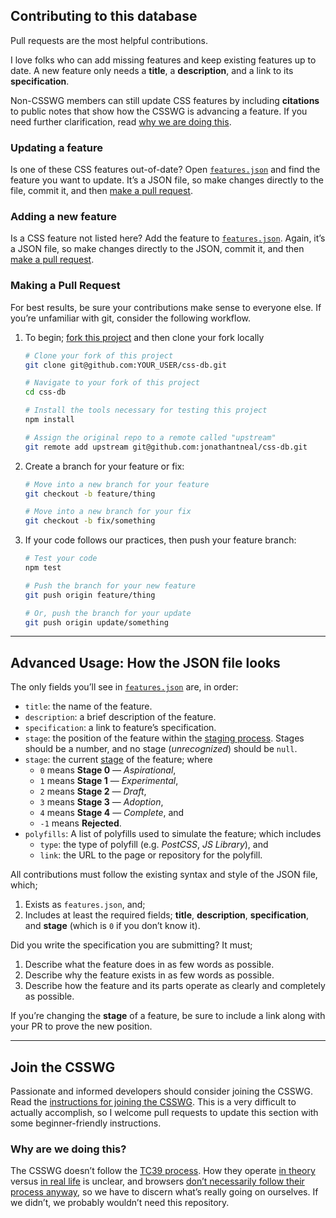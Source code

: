 ## Contributing to this database

Pull requests are the most helpful contributions.

I love folks who can add missing features and keep existing features up to date.
A new feature only needs a **title**, a **description**, and a link to its
**specification**.

Non-CSSWG members can still update CSS features by including **citations** to
public notes that show how the CSSWG is advancing a feature. If you need
further clarification, read [why we are doing this](#why-are-we-doing-this).

### Updating a feature

Is one of these CSS features out-of-date? Open [`features.json`] and find the
feature you want to update. It’s a JSON file, so make changes directly to the
file, commit it, and then [make a pull request](#making-a-pull-request).

### Adding a new feature

Is a CSS feature not listed here? Add the feature to [`features.json`]. Again,
it’s a JSON file, so make changes directly to the JSON, commit it, and then
[make a pull request](#making-a-pull-request).

### Making a Pull Request

For best results, be sure your contributions make sense to everyone else. If
you’re unfamiliar with git, consider the following workflow.

1. To begin; [fork this project] and then clone your fork locally
   ```bash
   # Clone your fork of this project
   git clone git@github.com:YOUR_USER/css-db.git

   # Navigate to your fork of this project
   cd css-db

   # Install the tools necessary for testing this project
   npm install

   # Assign the original repo to a remote called "upstream"
   git remote add upstream git@github.com:jonathantneal/css-db.git
   ```

2. Create a branch for your feature or fix:
   ```bash
   # Move into a new branch for your feature
   git checkout -b feature/thing
   ```
   ```bash
   # Move into a new branch for your fix
   git checkout -b fix/something
   ```

3. If your code follows our practices, then push your feature branch:
   ```bash
   # Test your code
   npm test
   ```
   ```bash
   # Push the branch for your new feature
   git push origin feature/thing
   ```
   ```bash
   # Or, push the branch for your update
   git push origin update/something
   ```

---

## Advanced Usage: How the JSON file looks

The only fields you’ll see in [`features.json`] are, in order:

- `title`: the name of the feature.
- `description`: a brief description of the feature.
- `specification`: a link to feature’s specification.
- `stage`: the position of the feature within the [staging process]. Stages
   should be a number, and no stage (*unrecognized*) should be `null`.
- `stage`: the current [stage](README.md#staging-process) of the feature; where
    + `0` means **Stage 0** — *Aspirational*,
    + `1` means **Stage 1** — *Experimental*,
    + `2` means **Stage 2** — *Draft*,
    + `3` means **Stage 3** — *Adoption*,
    + `4` means **Stage 4** — *Complete*, and
    + `-1` means **Rejected**.
- `polyfills`: A list of polyfills used to simulate the feature; which includes
    + `type`: the type of polyfill (e.g. *PostCSS*, *JS Library*), and
    + `link`: the URL to the page or repository for the polyfill.

All contributions must follow the existing syntax and style of the JSON file,
which;

1. Exists as `features.json`, and;
2. Includes at least the required fields; **title**, **description**,
   **specification**, and **stage** (which is `0` if you don’t know it).

Did you write the specification you are submitting? It must;

1. Describe what the feature does in as few words as possible.
2. Describe why the feature exists in as few words as possible.
3. Describe how the feature and its parts operate as clearly and completely as
   possible.

If you’re changing the **stage** of a feature, be sure to include a link along
with your PR to prove the new position.

---

## Join the CSSWG

Passionate and informed developers should consider joining the CSSWG. Read the
[instructions for joining the CSSWG]. This is a very difficult to actually
accomplish, so I welcome pull requests to update this section with some
beginner-friendly instructions.

### Why are we doing this?

The CSSWG doesn’t follow the [TC39 process]. How they operate [in theory](https://www.w3.org/Style/CSS/specs.en.html) versus [in real life](http://fantasai.inkedblade.net/weblog/2011/inside-csswg/) is unclear, and
browsers
[don’t necessarily follow their process anyway](https://www.chromestatus.com/feature/5753701012602880),
so we have to discern what’s really going on ourselves. If we didn’t, we
probably wouldn’t need this repository.

[fork this project]: fork
[staging process]: README.md#staging-process
[TC39 process]: https://thefeedbackloop.xyz/tc39-a-process-sketch-stages-0-and-1/
[`features.json`]: features.json
[instructions for joining the CSSWG]: https://www.w3.org/2004/01/pp-impl/32061/instructions
